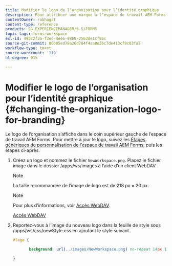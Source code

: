 ```yaml
---
title: Modifier le logo de l’organisation pour l’identité graphique
description: Pour attribuer une marque à l’espace de travail AEM Forms, remplacez le logo par défaut par celui de votre organisation.
contentOwner: robhagat
content-type: reference
products: SG_EXPERIENCEMANAGER/6.5/FORMS
topic-tags: forms-workspace
exl-id: 49572f2a-f3ec-4ee6-98b8-2563de1cf96c
source-git-commit: 80e85ed78a26d784f4aa8e36c7de413cf9c03fa2
workflow-type: tm+mt
source-wordcount: '119'
ht-degree: 91%

---
```


# Modifier le logo de l’organisation pour l’identité graphique {#changing-the-organization-logo-for-branding}

Le logo de l’organisation s’affiche dans le coin supérieur gauche de l’espace de travail AEM Forms. Pour mettre à jour le logo, suivez les [Étapes génériques de personnalisation de l’espace de travail AEM Forms](/help/forms/using/generic-steps-html-workspace-customization.md#generic-steps-for-html-workspace-customization), puis les étapes ci-après.

1. Créez un logo et nommez le fichier `NewWorkspace.png`. Placez le fichier image dans le dossier /apps/ws/images à l’aide d’un client WebDAV.

   >[!NOTE]
   >
   >La taille recommandée de l’image de logo est de 218 px × 20 px.

   >[!NOTE]
   >
   >Pour plus d’informations, voir [Accès WebDAV](https://experienceleague.adobe.com/docs/experience-manager-65/administering/contentmanagement/webdav-access.html?lang=en).

   [Accès WebDAV](https://experienceleague.adobe.com/docs/experience-manager-65/administering/contentmanagement/webdav-access.html?lang=en)

1. Reportez-vous à l’image du nouveau logo dans la feuille de style sous /apps/ws/css/newStyle.css en ajoutant le style suivant.

   ```css
   #logo {
   
          background: url(../images/NewWorkspace.png) no-repeat 14px 11px;
   
   }
   ```
